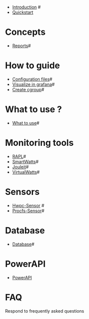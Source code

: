 - [Introduction](./introduction.md) #
- [Quickstart](./quickstart.md)

# Concepts

- [Reports](./reports.md)#

# How to guide

- [Configuration files](./configuration.md)#
- [Visualize in grafana](./grafana.md)#
- [Create cgroup](./cgroup.md)#

# What to use ?

- [What to use](./what_to_use.md)#

# Monitoring tools

- [RAPL](./rapl.md)#
- [SmartWatts](./smartwatts.md)#
- [Jouleit](./jouleit.md)#
- [VirtualWatts](./virtualwatts.md)#

# Sensors

- [Hwpc-Sensor](./hwpc-sensor.md) #
- [Procfs-Sensor](./procfs-sensor.md)#

# Database

- [Database](./database.md)#

# PowerAPI

- [PowerAPI](./powerapi.md)

# FAQ

Respond to frequently asked questions
